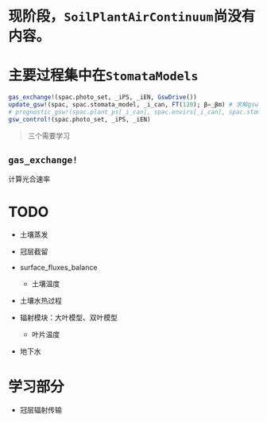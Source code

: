 
# 现阶段，`SoilPlantAirContinuum`尚没有内容。

# 主要过程集中在`StomataModels`

```julia
gas_exchange!(spac.photo_set, _iPS, _iEN, GswDrive())
update_gsw!(spac, spac.stomata_model, _i_can, FT(120); β=_βm) # 求解gsw, 更新叶片导度
# prognostic_gsw!(spac.plant_ps[_i_can], spac.envirs[_i_can], spac.stomata_model, βm, FT(120))
gsw_control!(spac.photo_set, _iPS, _iEN)
```

> 三个需要学习

## `gas_exchange!`

计算光合速率


# TODO

- 土壤蒸发

- 冠层截留

- surface_fluxes_balance
  + 土壤温度

- 土壤水热过程

- 辐射模块：大叶模型、双叶模型
  + 叶片温度

- 地下水


# 学习部分

- 冠层辐射传输
